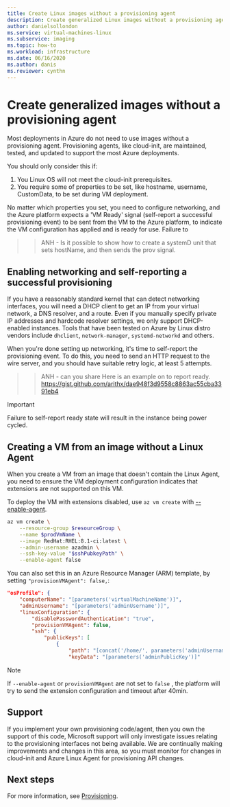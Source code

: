```yaml
---
title: Create Linux images without a provisioning agent 
description: Create generalized Linux images without a provisioning agent in Azure.
author: danielsollondon
ms.service: virtual-machines-linux
ms.subservice: imaging
ms.topic: how-to
ms.workload: infrastructure
ms.date: 06/16/2020
ms.author: danis
ms.reviewer: cynthn
---
```



# Create generalized images without a provisioning agent

Most deployments in Azure do not need to use images without a provisioning agent. Provisioning agents, like cloud-init, are maintained, tested, and updated to support the most Azure deployments.

You should only consider this if:
1. You Linux OS will not meet the cloud-init prerequisites.
2. You require some of properties to be set, like hostname, username, CustomData, to be set during VM deployment.


No matter which properties you set, you need to configure networking, and the Azure platform expects a 'VM Ready' signal (self-report a successful provisioning event) to be sent from the VM to the Azure platform, to indicate the VM configuration has applied and is ready for use. Failure to 

>> ANH - Is it possible to show how to create a systemD unit that sets hostName, and then sends the prov signal.


## Enabling networking and self-reporting a successful provisioning


If you have a reasonably standard kernel that can detect networking interfaces, you will need a DHCP client to get an IP from your virtual network, a DNS resolver, and a route. Even if you manually specify private IP addresses and hardcode resolver settings, we only support DHCP-enabled instances. Tools that have been tested on Azure by Linux distro vendors include `dhclient`, `network-manager`, `systemd-networkd` and others.
 
When you're done setting up networking, it's time to self-report the provisioning event. To do this, you need to send an HTTP request to the wire server, and you should have suitable retry logic, at least 5 attempts.


>> ANH - can you share 
Here is an example on to report ready.
            https://gist.github.com/arithx/dae948f3d9558c8863ac55cba3391eb4


> [!IMPORTANT]
>
> Failure to self-report ready state will result in the instance being power cycled.

## Creating a VM from an image without a Linux Agent

When you create a VM from an image that doesn't contain the Linux Agent, you need to ensure the VM deployment configuration indicates that extensions are not supported on this VM.


To deploy the VM with extensions disabled, use `az vm create` with [--enable-agent](https://docs.microsoft.com/cli/azure/vm?view=azure-cli-latest#az-vm-create).

```bash
az vm create \
    --resource-group $resourceGroup \
    --name $prodVmName \
    --image RedHat:RHEL:8.1-ci:latest \
    --admin-username azadmin \
    --ssh-key-value "$sshPubkeyPath" \
    --enable-agent false
```


You can also set this in an Azure Resource Manager (ARM) template, by setting `"provisionVMAgent": false,`:

```json
"osProfile": {
    "computerName": "[parameters('virtualMachineName')]",
    "adminUsername": "[parameters('adminUsername')]",
    "linuxConfiguration": {
        "disablePasswordAuthentication": "true",
        "provisionVMAgent": false,
        "ssh": {
            "publicKeys": [
                {
                    "path": "[concat('/home/', parameters('adminUsername'), '/.ssh/authorized_keys')]",
                    "keyData": "[parameters('adminPublicKey')]"
```


> [!NOTE] 
> If `--enable-agent` or `provisionVMAgent` are not set to `false` , the platform will try to send the extension configuration and timeout after 40min.


## Support
If you implement your own provisioning code/agent, then you own the support of this code, Microsoft support will only investigate issues relating to the provisioning interfaces not being available. We are continually making improvements and changes in this area, so you must monitor for changes in cloud-init and Azure Linux Agent for provisioning API changes.
 
## Next steps

For more information, see [Provisioning](provisioning.md).